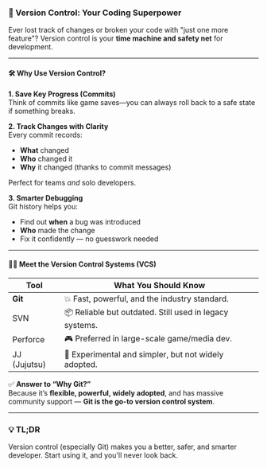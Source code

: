 ### 🚀 Version Control: Your Coding Superpower

Ever lost track of changes or broken your code with "just one more feature"? Version control is your **time machine and safety net** for development.

---

#### 🛠️ Why Use Version Control?

**1. Save Key Progress (Commits)**  
Think of commits like game saves—you can always roll back to a safe state if something breaks.

**2. Track Changes with Clarity**  
Every commit records:
- **What** changed  
- **Who** changed it  
- **Why** it changed (thanks to commit messages)

Perfect for teams *and* solo developers.

**3. Smarter Debugging**  
Git history helps you:
- Find out **when** a bug was introduced  
- **Who** made the change  
- Fix it confidently — no guesswork needed

---

#### 🧑‍💻 Meet the Version Control Systems (VCS)

| Tool        | What You Should Know                                   |
|-------------|--------------------------------------------------------|
| **Git**     | 💥 Fast, powerful, and the industry standard.           |
| SVN         | 📦 Reliable but outdated. Still used in legacy systems.|
| Perforce    | 🎮 Preferred in large-scale game/media dev.             |
| JJ (Jujutsu)| 🧪 Experimental and simpler, but not widely adopted.    |

✅ **Answer to “Why Git?”**  
Because it’s **flexible, powerful, widely adopted**, and has massive community support — **Git is the go-to version control system**.

---

### 💡 TL;DR  
Version control (especially Git) makes you a better, safer, and smarter developer. Start using it, and you'll never look back.
